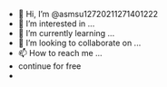- 👋 Hi, I’m @asmsu12720211271401222
- 👀 I’m interested in ...
- 🌱 I’m currently learning ...
- 💞️ I’m looking to collaborate on ...
- 📫 How to reach me ...
- continue for free
- 

<!---
asmsu12720211271401222/asmsu12720211271401222 is a ✨ special ✨ repository because its `README.md` (this file) appears on your GitHub profile.
You can click the Preview link to take a look at your changes.
--->
